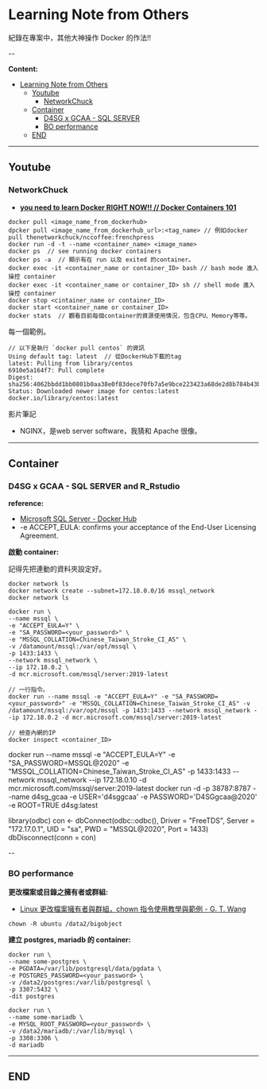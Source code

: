 # Learning Note from Others

紀錄在專案中，其他大神操作 Docker 的作法!!

--

**Content:**

<!-- TOC -->

- [Learning Note from Others](#learning-note-from-others)
  - [Youtube](#youtube)
    - [NetworkChuck](#networkchuck)
  - [Container](#container)
    - [D4SG x GCAA - SQL SERVER](#d4sg-x-gcaa---sql-server)
    - [BO performance](#bo-performance)
  - [END](#end)

<!-- /TOC -->

---

## Youtube

### NetworkChuck

- **[you need to learn Docker RIGHT NOW!! // Docker Containers 101](https://www.youtube.com/watch?v=eGz9DS-aIeY)**

```{bash}
docker pull <image_name_from_dockerhub>
dpcker pull <image_name_from_dockerhub_url>:<tag_name> // 例如docker pull thenetworkchuck/nccoffee:frenchpress
docker run -d -t --name <container_name> <image_name>
docker ps  // see running docker containers
docker ps -a  // 顯示有在 run 以及 exited 的container。
docker exec -it <container_name or container_ID> bash // bash mode 進入操控 container
docker exec -it <container_name or container_ID> sh // shell mode 進入操控 container
docker stop <cintainer_name or container_ID>
docker start <container_name or container_ID>
docker stats  // 觀看目前每個container的資源使用情況，包含CPU、Memory等等。
```

每一個範例。

```{bash}
// 以下是執行 `docker pull centos` 的資訊
Using default tag: latest  // 從DockerHub下載的tag
latest: Pulling from library/centos
6910e5a164f7: Pull complete
Digest: sha256:4062bbdd1bb0801b0aa38e0f83dece70fb7a5e9bce223423a68de2d8b784b43b
Status: Downloaded newer image for centos:latest
docker.io/library/centos:latest
```

影片筆記

- NGINX，是web server software，我猜和 Apache 很像。

---

## Container

### D4SG x GCAA - SQL SERVER and R_Rstudio

**reference:**

- [Microsoft SQL Server - Docker Hub](https://hub.docker.com/_/microsoft-mssql-server)
- -e ACCEPT_EULA: confirms your acceptance of the End-User Licensing Agreement.

**啟動 container:**

記得先把連動的資料夾設定好。

```{bash}
docker network ls
docker network create --subnet=172.18.0.0/16 mssql_network
docker network ls
```

<!-- SA_PASSWORD=MSSQL@2020 -->

```{bash}
docker run \
--name mssql \
-e "ACCEPT_EULA=Y" \
-e "SA_PASSWORD=<your_password>" \
-e "MSSQL_COLLATION=Chinese_Taiwan_Stroke_CI_AS" \
-v /datamount/mssql:/var/opt/mssql \
-p 1433:1433 \
--network mssql_network \
--ip 172.18.0.2 \
-d mcr.microsoft.com/mssql/server:2019-latest

// 一行指令。
docker run --name mssql -e "ACCEPT_EULA=Y" -e "SA_PASSWORD=<your_password>" -e "MSSQL_COLLATION=Chinese_Taiwan_Stroke_CI_AS" -v /datamount/mssql:/var/opt/mssql -p 1433:1433 --network mssql_network --ip 172.18.0.2 -d mcr.microsoft.com/mssql/server:2019-latest

// 檢查內網的IP
docker inspect <container_ID>
```


docker run --name mssql -e "ACCEPT_EULA=Y" -e "SA_PASSWORD=MSSQL@2020" -e "MSSQL_COLLATION=Chinese_Taiwan_Stroke_CI_AS" -p 1433:1433 --network mssql_network --ip 172.18.0.10 -d mcr.microsoft.com/mssql/server:2019-latest
docker run -d -p 38787:8787 --name d4sg_gcaa -e USER='d4sggcaa' -e PASSWORD='D4SGgcaa@2020' -e ROOT=TRUE d4sg:latest


library(odbc)
con <- dbConnect(odbc::odbc(), 
                 Driver = "FreeTDS", 
                 Server = "172.17.0.1", 
                 UID = "sa", 
                 PWD = "MSSQL@2020", Port = 1433)
dbDisconnect(conn = con)







--

### BO performance

**更改檔案或目錄之擁有者或群組:**

- [Linux 更改檔案擁有者與群組，chown 指令使用教學與範例 - G. T. Wang](https://blog.gtwang.org/linux/linux-chown-command-tutorial/)

```{bash}
chown -R ubuntu /data2/bigobject
```

**建立 postgres, mariadb 的 container:**

<!-- POSTGRES_PASSWORD=NCHC-COVID19 -->

```{bash}
docker run \
--name some-postgres \
-e PGDATA=/var/lib/postgresql/data/pgdata \
-e POSTGRES_PASSWORD=<your_password> \
-v /data2/postgres:/var/lib/postgresql \
-p 3307:5432 \
-dit postgres
```

<!-- MYSQL_ROOT_PASSWORD=NCHC-COVID19 -->

```{bash}
docker run \
--name some-mariadb \
-e MYSQL_ROOT_PASSWORD=<your_password> \
-v /data2/mariadb/:/var/lib/mysql \
-p 3308:3306 \
-d mariadb
```

---

## END
